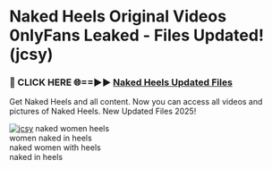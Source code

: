# Naked Heels Original Videos 0nlyFans Leaked - Files Updated! (jcsy)

<h3>🔴 CLICK HERE 🌐==►► <a href="https://tinyurl.com/up5wt9bj" rel="nofollow">Naked Heels Updated Files</a></h3>

Get Naked Heels and all content. Now you can access all videos and pictures of Naked Heels. New Updated Files 2025!

[![jcsy](https://i.imgur.com/ABiUzMV.gif)](https://tinyurl.com/up5wt9bj)
naked women heels<br>
women naked in heels<br>
naked women with heels<br>
naked in heels